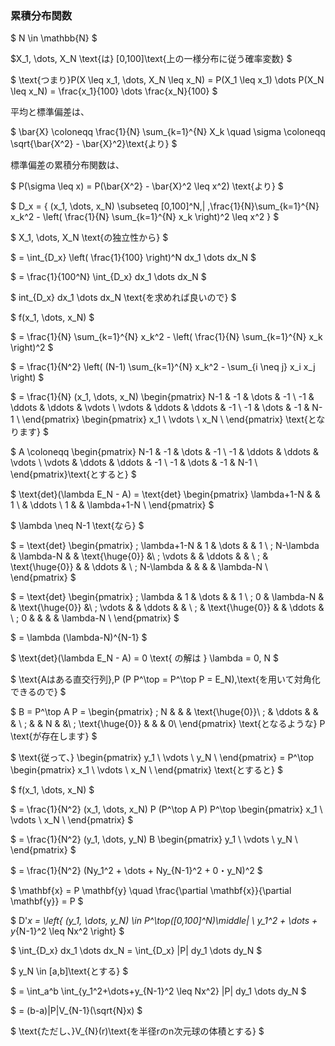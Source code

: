 ### 累積分布関数

$
N \in \mathbb{N}
$

$X_1, \dots, X_N  \text{は} [0,100]\text{上の一様分布に従う確率変数}
$

$
\text{つまり}P(X \leq x_1, \dots, X_N \leq x_N) = P(X_1 \leq x_1) \dots P(X_N \leq x_N) = \frac{x_1}{100} \dots \frac{x_N}{100}
$

平均と標準偏差は、

$
\bar{X} \coloneqq \frac{1}{N} \sum_{k=1}^{N} X_k \quad \sigma \coloneqq \sqrt{\bar{X^2} - \bar{X}^2}\text{より}
$

標準偏差の累積分布関数は、

$
P(\sigma \leq x) = P(\bar{X^2} - \bar{X}^2 \leq x^2) \text{より}
$

$
D_x = \{ (x_1, \dots, x_N) \subseteq [0,100]^N\,| \,\frac{1}{N}\sum_{k=1}^{N} x_k^2 - \left( \frac{1}{N} \sum_{k=1}^{N} x_k \right)^2 \leq x^2 \}
$

$
X_1, \dots, X_N \text{の独立性から}
$

$
= \int_{D_x} \left( \frac{1}{100} \right)^N dx_1 \dots dx_N
$

$
= \frac{1}{100^N} \int_{D_x} dx_1 \dots dx_N
$

$
int_{D_x} dx_1 \dots dx_N \text{を求めれば良いので}
$

$
f(x_1, \dots, x_N)
$

$
= \frac{1}{N} \sum_{k=1}^{N} x_k^2 - \left( \frac{1}{N} \sum_{k=1}^{N} x_k \right)^2
$

$
= \frac{1}{N^2} \left( (N-1) \sum_{k=1}^{N} x_k^2 - \sum_{i \neq j} x_i x_j \right)
$

$
= \frac{1}{N} (x_1, \dots, x_N)
\begin{pmatrix}
N-1 & -1 & \dots & -1 \\
-1 & \ddots & \ddots & \vdots \\
\vdots & \ddots & \ddots & -1 \\
-1 & \dots & -1 & N-1 \\
\end{pmatrix}
\begin{pmatrix}
x_1 \\
\vdots \\
x_N \\
\end{pmatrix}
\text{となります}
$

$
A \coloneqq \begin{pmatrix}
N-1 & -1 & \dots & -1 \\
-1 & \ddots & \ddots & \vdots \\
\vdots & \ddots & \ddots & -1 \\
-1 & \dots & -1 & N-1 \\
\end{pmatrix}\text{とすると}
$

$
\text{det}(\lambda E_N - A)
= \text{det}
\begin{pmatrix}
\lambda+1-N & & 1 \\
 & \ddots \\
1 & & \lambda+1-N \\
\end{pmatrix}
$

$
\lambda \neq N-1 \text{なら}
$

$
= \text{det}
\begin{pmatrix}
\; \lambda+1-N & 1 & \dots & & 1 \\
\; N-\lambda & \lambda-N & & \text{\huge{0}} &\\
\; \vdots & & \ddots & & \\
\; & \text{\huge{0}} & & \ddots & \\
\; N-\lambda & & & & \lambda-N \\
\end{pmatrix}
$

$
= \text{det}
\begin{pmatrix}
\; \lambda & 1 & \dots & & 1 \\
\; 0 & \lambda-N & & \text{\huge{0}} &\\
\; \vdots & & \ddots & & \\
\; & \text{\huge{0}} & & \ddots & \\
\; 0 & & & & \lambda-N \\
\end{pmatrix}
$

$
= \lambda (\lambda-N)^{N-1}
$

$
\text{det}(\lambda E_N - A) = 0 \text{ の解は } \lambda = 0, N
$

$
\text{Aはある直交行列}\,P (P P^\top = P^\top P = E_N)\,\text{を用いて対角化できるので}
$

$
B = P^\top A P =
\begin{pmatrix}
\; N & & & \text{\huge{0}}\\
\; & \ddots & & & \\
\; & & N & &\\
\; \text{\huge{0}} & & & 0\\
\end{pmatrix}
\text{となるような} P \text{が存在します}
$

$
\text{従って、}
\begin{pmatrix} 
y_1 \\
\vdots \\
y_N \\
\end{pmatrix}
= P^\top 
\begin{pmatrix}
x_1 \\
\vdots \\
x_N \\
\end{pmatrix}
\text{とすると}
$

$
f(x_1, \dots, x_N)
$

$
= \frac{1}{N^2} (x_1, \dots, x_N) P (P^\top A P) P^\top 
\begin{pmatrix}
x_1 \\
\vdots \\
x_N \\
\end{pmatrix}
$

$
= \frac{1}{N^2}
(y_1, \dots, y_N) B
\begin{pmatrix}
y_1 \\
\vdots \\
y_N \\
\end{pmatrix}
$

$
= \frac{1}{N^2} (Ny_1^2 + \dots + Ny_{N-1}^2 + 0・y_N)^2
$

$
\mathbf{x} = P \mathbf{y} \quad \frac{\partial \mathbf{x}}{\partial \mathbf{y}} = P
$

$
D'_x = \left\{ (y_1, \dots, y_N) \in P^\top([0,100]^N)\middle| \ y_1^2 + \dots + y_{N-1}^2 \leq Nx^2 \right\}
$

$
\int_{D_x} dx_1 \dots dx_N = \int_{D_x} |P| dy_1 \dots dy_N
$

$
y_N \in [a,b]\text{とする}
$

$
= \int_a^b \int_{y_1^2+\dots+y_{N-1}^2 \leq Nx^2} |P| dy_1 \dots dy_N 
$

$
= (b-a)|P|V_{N-1}(\sqrt{N}x)
$

$
\text{ただし、}V_{N}(r)\text{を半径rのn次元球の体積とする}
$
